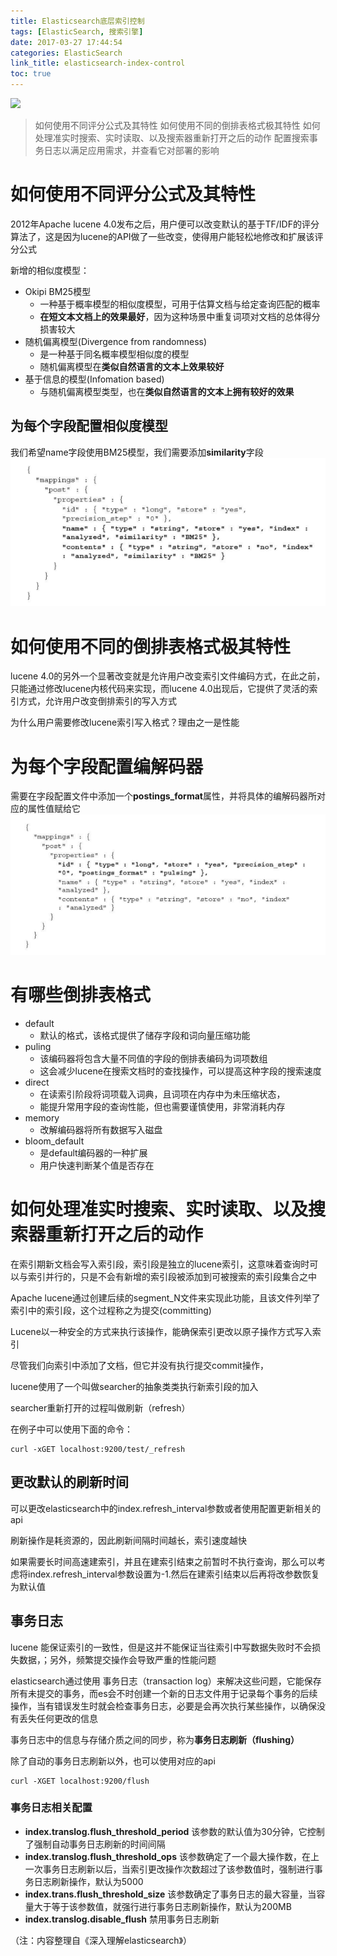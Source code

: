 ```yaml
---
title: Elasticsearch底层索引控制
tags: [ElasticSearch, 搜索引擎]
date: 2017-03-27 17:44:54
categories: ElasticSearch
link_title: elasticsearch-index-control
toc: true
---
```

![](http://onxkn9cbz.bkt.clouddn.com/elasticsearch.png)
>   如何使用不同评分公式及其特性
    如何使用不同的倒排表格式极其特性
    如何处理准实时搜索、实时读取、以及搜索器重新打开之后的动作
    配置搜索事务日志以满足应用需求，并查看它对部署的影响
   
<!--more-->
    
#  如何使用不同评分公式及其特性 
2012年Apache lucene 4.0发布之后，用户便可以改变默认的基于TF/IDF的评分算法了，这是因为lucene的API做了一些改变，使得用户能轻松地修改和扩展该评分公式

新增的相似度模型：
- Okipi BM25模型
    - 一种基于概率模型的相似度模型，可用于估算文档与给定查询匹配的概率
    - **在短文本文档上的效果最好**，因为这种场景中重复词项对文档的总体得分损害较大
- 随机偏离模型(Divergence from randomness)
    - 是一种基于同名概率模型相似度的模型
    - 随机偏离模型在**类似自然语言的文本上效果较好**
- 基于信息的模型(Infomation based)
    - 与随机偏离模型类型，也在**类似自然语言的文本上拥有较好的效果**
    
## 为每个字段配置相似度模型
我们希望name字段使用BM25模型，我们需要添加**similarity**字段
![](elasticsearch-index-control/01.png)

# 如何使用不同的倒排表格式极其特性
lucene 4.0的另外一个显著改变就是允许用户改变索引文件编码方式，在此之前，只能通过修改lucene内核代码来实现，而lucene 4.0出现后，它提供了灵活的索引方式，允许用户改变倒排索引的写入方式

为什么用户需要修改lucene索引写入格式？理由之一是性能

# 为每个字段配置编解码器
需要在字段配置文件中添加一个**postings_format**属性，并将具体的编解码器所对应的属性值赋给它
![](elasticsearch-index-control/02.png)

# 有哪些倒排表格式
- default 
    - 默认的格式，该格式提供了储存字段和词向量压缩功能
- puling 
    -  该编码器将包含大量不同值的字段的倒排表编码为词项数组
    - 这会减少lucene在搜索文档时的查找操作，可以提高这种字段的搜索速度
- direct 
    - 在读索引阶段将词项载入词典，且词项在内存中为未压缩状态，
    - 能提升常用字段的查询性能，但也需要谨慎使用，非常消耗内存
- memory
    - 改解编码器将所有数据写入磁盘
- bloom_default     
    - 是default编码器的一种扩展
    - 用户快速判断某个值是否存在

#  如何处理准实时搜索、实时读取、以及搜索器重新打开之后的动作
在索引期新文档会写入索引段，索引段是独立的lucene索引，这意味着查询时可以与索引并行的，只是不会有新增的索引段被添加到可被搜索的索引段集合之中

Apache lucene通过创建后续的segment_N文件来实现此功能，且该文件列举了索引中的索引段，这个过程称之为提交(committing)

Lucene以一种安全的方式来执行该操作，能确保索引更改以原子操作方式写入索引

尽管我们向索引中添加了文档，但它并没有执行提交commit操作，

lucene使用了一个叫做searcher的抽象类类执行新索引段的加入

searcher重新打开的过程叫做刷新（refresh）

在例子中可以使用下面的命令：

    curl -xGET localhost:9200/test/_refresh

## 更改默认的刷新时间
可以更改elasticsearch中的index.refresh_interval参数或者使用配置更新相关的api

刷新操作是耗资源的，因此刷新间隔时间越长，索引速度越快

如果需要长时间高速建索引，并且在建索引结束之前暂时不执行查询，那么可以考虑将index.refresh_interval参数设置为-1.然后在建索引结束以后再将改参数恢复为默认值

## 事务日志
lucene 能保证索引的一致性，但是这并不能保证当往索引中写数据失败时不会损失数据，；另外，频繁提交操作会导致严重的性能问题

elasticsearch通过使用 事务日志（transaction log）来解决这些问题，它能保存所有未提交的事务，而es会不时创建一个新的日志文件用于记录每个事务的后续操作，当有错误发生时就会检查事务日志，必要是会再次执行某些操作，以确保没有丢失任何更改的信息

事务日志中的信息与存储介质之间的同步，称为**事务日志刷新（flushing）**

除了自动的事务日志刷新以外，也可以使用对应的api

    curl -XGET localhost:9200/flush


### 事务日志相关配置
- **index.translog.flush_threshold_period**  该参数的默认值为30分钟，它控制了强制自动事务日志刷新的时间间隔
- **index.translog.flush_threshold_ops**
该参数确定了一个最大操作数，在上一次事务日志刷新以后，当索引更改操作次数超过了该参数值时，强制进行事务日志刷新操作，默认为5000
- **index.trans.flush_threshold_size**
该参数确定了事务日志的最大容量，当容量大于等于该参数值，就强行进行事务日志刷新操作，默认为200MB
- **index.translog.disable_flush**
禁用事务日志刷新

（注：内容整理自《深入理解elasticsearch》）